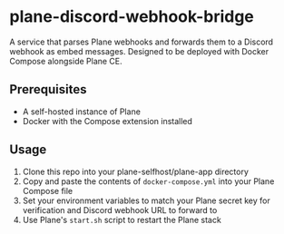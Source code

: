 # plane-discord-webhook-bridge

A service that parses Plane webhooks and forwards them to a Discord webhook as embed messages.
Designed to be deployed with Docker Compose alongside Plane CE.

## Prerequisites

- A self-hosted instance of Plane
- Docker with the Compose extension installed

## Usage

1. Clone this repo into your plane-selfhost/plane-app directory
2. Copy and paste the contents of `docker-compose.yml` into your Plane Compose file
3. Set your environment variables to match your Plane secret key for verification and Discord webhook URL to forward to
4. Use Plane's `start.sh` script to restart the Plane stack
